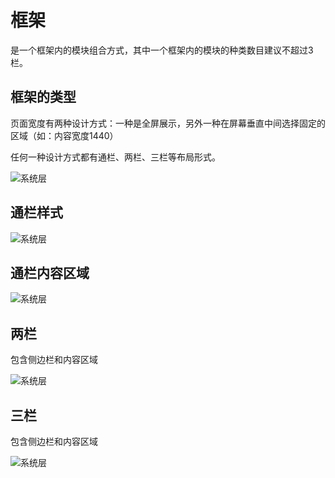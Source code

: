 # 框架
是一个框架内的模块组合方式，其中一个框架内的模块的种类数目建议不超过3栏。

## 框架的类型
页面宽度有两种设计方式：一种是全屏展示，另外一种在屏幕垂直中间选择固定的区域（如：内容宽度1440）

任何一种设计方式都有通栏、两栏、三栏等布局形式。

![系统层](resource:assets/img/frame/1.png)

## 通栏样式

![系统层](resource:assets/img/frame/2.png)

## 通栏内容区域

![系统层](resource:assets/img/frame/3.png)

## 两栏
包含侧边栏和内容区域

![系统层](resource:assets/img/frame/4.png)

## 三栏
包含侧边栏和内容区域

![系统层](resource:assets/img/frame/5.png)


